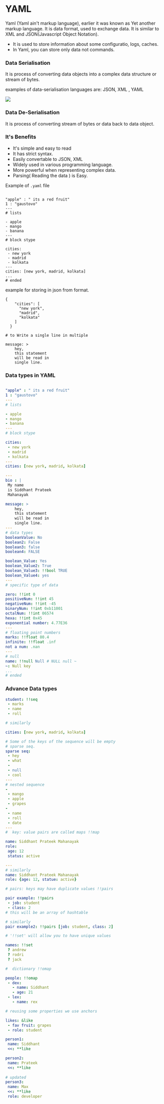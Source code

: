# YAML 

Yaml (Yaml ain't markup language), earlier it was known as Yet another markup language. It is data format, used to exchange data. It is similar to XML and JSON(Javascript Object Notation).

- It is used to store information about some configuratio, logs, caches.
- In Yaml, you can store only data not commands.

### Data Serialisation

It is process of converting data objects into a complex data structure or stream of bytes.

examples of data-serialisation languages are: JSON, XML , YAML

![](https://i.imgur.com/PhKs0mc.png)

### Data De-Serialisation

It is process of converting stream of bytes or data back to data object.


### It's Benefits

- It's simple and easy to read
- It has strict syntax.
- Easily convertable to JSON, XML
- Widely  used in various programming language.
- More powerful when representing complex data.
- Parsing( Reading the data ) is Easy.

Example of `.yaml` file
```yaml=

"apple" : " its a red fruit"
1 : "gaustovo"
---
# lists

- apple
- mango
- banana
---
# block stype

cities:
 - new york
 - madrid
 - kolkata
--- 
cities: [new york, madrid, kolkata]
...
# ended
```

example for storing in json from format.
```json=
{
    "cities": [
      "new york",
      "madrid",
      "kolkata"
    ]
  }
```

```yaml=
# to Write a single line in multiple 

message: >
    hey,
    this statement
    will be read in 
    single line.
```


### Data types in YAML
```yaml 

"apple" : " its a red fruit"
1 : "gaustovo"
---
# lists

- apple
- mango
- banana
---
# block stype

cities:
 - new york
 - madrid
 - kolkata
--- 
cities: [new york, madrid, kolkata]

---
bio : |
 My name
 is Siddhant Prateek
 Mahanayak

message: >
    hey,
    this statement
    will be read in 
    single line.
---
# data types
booleanValue: No
boolean2: False
boolean3: false
boolean4: FALSE

boolean_Value: Yes
boolean_Value2: True
boolean_Value3: !!bool TRUE
boolean_Value4: yes
---
# specific type of data

zero: !!int 0
positiveNum: !!int 45
negativeNum: !!int -45
binaryNum: !!int 0xb11001
octalNum: !!int 06574
hexa: !!int 0x45
exponential number: 4.77E36
---
# floating point numbers
marks: !!float 80.4
infinite: !!float .inf
not a num: .nan
---
# null
name: !!null Null # NULL null ~
~: Null key
...
# ended
```

### Advance Data types

```yaml 
student: !!seq 
 - marks
 - name
 - roll 

# similarly

cities: [new york, madrid, kolkata]

# Some of the keys of the sequence will be empty
# sparse seq.
sparse seq:
 - hey
 - what
 - 
 - null
 - cool 
---
# nested sequence
- 
 - mango
 - apple 
 - grapes
- 
 - name
 - roll
 - date
---
#  key: value pairs are called maps !!map

name: Siddhant Prateek Mahanayak
role: 
 age: 12
 status: active

---
# similarly
name: Siddhant Prateek Mahanayak
role: {age: 12, statue: active}

# pairs: keys may have duplicate values !!pairs

pair example: !!pairs
 - job: student 
 - class: 2
# this will be an array of hashtable

# similarly
pair example2: !!pairs [job: student, class: 2]

# '!!set' will allow you to have unique values

names: !!set
 ? andrew
 ? rodri
 ? jack

#  dictionary !!omap

people: !!omap 
 - dex: 
   - name: Siddhant
   - age: 21
 - lex: 
   - name: rex 

# reusing some properties we use anchors

likes: &like
 - fav fruit: grapes
 - role: student

person1: 
 name: Siddhant
 <<: **like

person2: 
 name: Prateek
 <<: **like
 
# updated
person3: 
 name: Max
 <<: **like
 role: developer
```